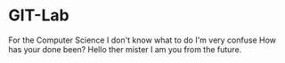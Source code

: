 # GIT-Lab
For the Computer Science
I don't know what to do
I'm very confuse
How has your done been?
Hello ther mister I am you from the future.
